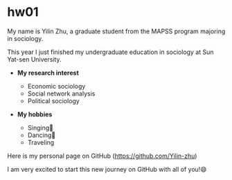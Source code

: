 # hw01

My name is Yilin Zhu, a graduate student from the MAPSS program majoring in sociology.

This year I just finished my undergraduate education in sociology at Sun Yat-sen University.

* **My research interest**
  * Economic sociology
  * Social network analysis
  * Political sociology

* **My hobbies**
  * Singing:microphone:
  * Dancing:dancer:
  * Traveling

Here is my personal page on GitHub (https://github.com/Yilin-zhu) 

I am very excited to start this new journey on GitHub with all of you!:smile: